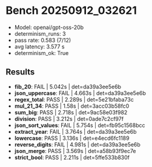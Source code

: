 # Bench 20250912_032621
- Model: openai/gpt-oss-20b
- determinism_runs: 3
- pass rate: 0.583 (7/12)
- avg latency: 3.577 s
- determinism_ok: True

## Results
- **fib_20**: FAIL | 5.042s | det=da39a3ee5e6b
- **json_uppercase**: FAIL | 4.663s | det=da39a3ee5e6b
- **regex_total**: PASS | 2.289s | det=5e21bfaba73c
- **mul_21_34**: PASS | 1.58s | det=3acc03b58fc0
- **sum_big**: PASS | 2.718s | det=9ac58e03f982
- **division**: PASS | 3.212s | det=0ade7c2cf97f
- **json_sort_values**: FAIL | 5.754s | det=fb95c1568bcc
- **extract_year**: FAIL | 3.764s | det=da39a3ee5e6b
- **lowercase**: PASS | 3.136s | det=e4ecd6fc1189
- **reverse_digits**: FAIL | 4.981s | det=da39a3ee5e6b
- **json_merge**: PASS | 3.569s | det=a58b93f9ec7e
- **strict_bool**: PASS | 2.211s | det=5ffe533b830f